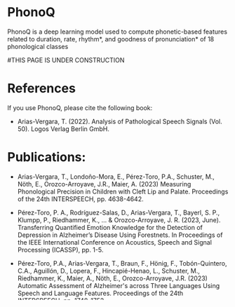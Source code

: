# PhonoQ
PhonoQ is a deep learning model used to compute phonetic-based features related to duration, rate, rhythm*, and goodness of pronunciation* of 18 phonological classes

#THIS PAGE IS UNDER CONSTRUCTION

# References
If you use PhonoQ, please cite the following book:

- Arias-Vergara, T. (2022). Analysis of Pathological Speech Signals (Vol. 50). Logos Verlag Berlin GmbH.

# Publications:
 - Arias-Vergara, T., Londoño-Mora, E., Pérez-Toro, P.A., Schuster, M., Nöth, E., Orozco-Arroyave, J.R., Maier, A. (2023) Measuring Phonological Precision in Children with Cleft Lip and Palate. Proceedings of the 24th INTERSPEECH, pp. 4638-4642.

- Pérez-Toro, P. A., Rodríguez-Salas, D., Arias-Vergara, T., Bayerl, S. P., Klumpp, P., Riedhammer, K., ... & Orozco-Arroyave, J. R. (2023, June). Transferring Quantified Emotion Knowledge for the Detection of Depression in Alzheimer’s Disease Using Forestnets. In Proceedings of the IEEE International Conference on Acoustics, Speech and Signal Processing (ICASSP), pp. 1-5.

- Pérez-Toro, P.A., Arias-Vergara, T., Braun, F., Hönig, F., Tobón-Quintero, C.A., Aguillón, D., Lopera, F., Hincapié-Henao, L., Schuster, M., Riedhammer, K., Maier, A., Nöth, E., Orozco-Arroyave, J.R. (2023) Automatic Assessment of Alzheimer's across Three Languages Using Speech and Language Features. Proceedings of the 24th INTERSPEECH, pp. 1748-1752.


